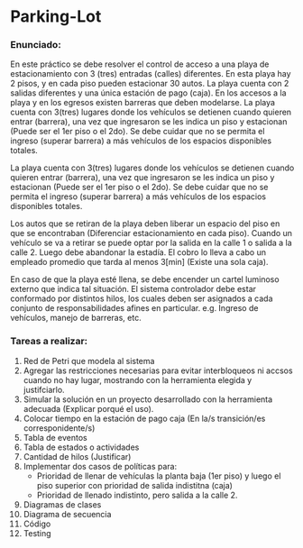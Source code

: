# Parking-Lot
### Enunciado:
En este práctico se debe resolver el control de acceso a una playa de estacionamiento con 3 (tres) entradas (calles) diferentes. En esta playa hay 2 pisos, y en cada  piso pueden  estacionar 30 autos. La playa cuenta con 2 salidas diferentes y una única estación de pago (caja). En los accesos a la playa y en los egresos existen barreras que deben modelarse.
La playa cuenta con 3(tres) lugares donde los vehículos se detienen cuando quieren entrar (barrera), una vez que ingresaron se les indica un piso y estacionan (Puede ser el 1er piso o el 2do).
Se debe cuidar que no se permita el ingreso (superar barrera) a más vehículos de los espacios disponibles totales.

La playa cuenta con 3(tres) lugares donde los vehículos se detienen cuando quieren entrar (barrera), una vez que ingresaron se les indica un piso y estacionan (Puede ser el 1er piso o el 2do).
Se debe cuidar que no se permita el ingreso (superar barrera) a más vehículos de los espacios disponibles totales.

Los autos que se retiran de la playa deben liberar un espacio del piso en que se encontraban (Diferenciar estacionamiento en cada piso). Cuando un vehículo se va a retirar se puede optar por la salida en la calle 1 o salida a la calle 2.
Luego debe abandonar la estadía. El cobro lo lleva a cabo un empleado promedio que tarda al menos 3[min] (Existe una sola caja).

En  caso  de  que  la  playa  esté llena,  se  debe  encender  un  cartel  luminoso
externo que  indica  tal situación. El  sistema  controlador debe  estar conformado  por distintos hilos, los  cuales  deben  ser asignados a cada  conjunto  de  responsabilidades  afines  en  particular.  e.g.  Ingreso de  vehículos,  manejo  de barreras, etc.

### Tareas a realizar:
1. Red de Petri que modela al sistema
2. Agregar las restricciones necesarias para evitar interbloqueos ni accsos cuando no hay lugar, mostrando con la herramienta elegida y justifciarlo.
3. Simular la solución en un proyecto desarrollado con la herramienta adecuada (Explicar porqué el uso).
4. Colocar tiempo en la estación de pago caja (En la/s transición/es corresponidente/s)
5. Tabla de eventos
6. Tabla de estados o actividades
7. Cantidad de hilos (Justificar)
8. Implementar dos casos de políticas para:
   - Prioridad de llenar de vehículas la planta baja (1er piso) y luego el piso superior con prioridad de salida indistitna (caja)
   - Prioridad de llenado indistinto, pero salida a la calle 2.
9. Diagramas de clases
10. Diagrama de secuencia
11. Código
12. Testing

